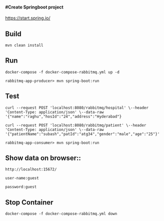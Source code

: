 #### **#Create Springboot project**

https://start.spring.io/

## Build
```
mvn clean install
```

## Run
```
docker-compose -f docker-compose-rabbitmq.yml up -d

rabbitmq-app-producer> mvn spring-boot:run
```

## Test
```
curl --request POST 'localhost:8080/rabbitmq/hospital' \--header 'Content-Type: application/json' \--data-raw '{"name":"raghu","hosId":"24","address":"Hyderabad"}

curl --request POST 'localhost:8080/rabbitmq/patient' \--header 'Content-Type: application/json' \--data-raw '{"patientName":"subash","patId":"atg34","gender":"male","age":"25"}'

rabbitmq-app-consumer> mvn spring-boot:run
```

## Show data on browser::
```
http://localhost:15672/

user-name:guest

password:guest
```

## Stop Container
```
docker-compose -f docker-compose-rabbitmq.yml down
```